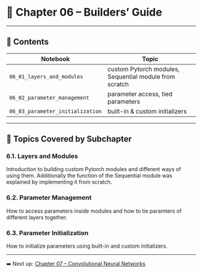 # 📘 Chapter 06 – Builders’ Guide

<!-- TODO write summary-->

---

## 📂 Contents

| Notebook | Topic |
|----------|-------|
| `06_01_layers_and_modules` | custom Pytorch modules, Sequential module from scratch |
| `06_02_parameter_management` | parameter access, tied parameters |
| `06_03_parameter_initialization` | built-in & custom initializers |

---

## 📌 Topics Covered by Subchapter

### 6.1. Layers and Modules

Introduction to building custom Pytorch modules and different ways of using them. Additionally the function of the Sequential module was explained by implementing it from scratch.

### 6.2. Parameter Management

How to access parameters inside modules and how to tie paramters of different layers together.

### 6.3. Parameter Initialization

How to initialize parameters using built-in and custom initializers.

---

➡️ Next up: [Chapter 07 – Convolutional Neural Networks](../chapter_07_convolutional_neural_networks/)
